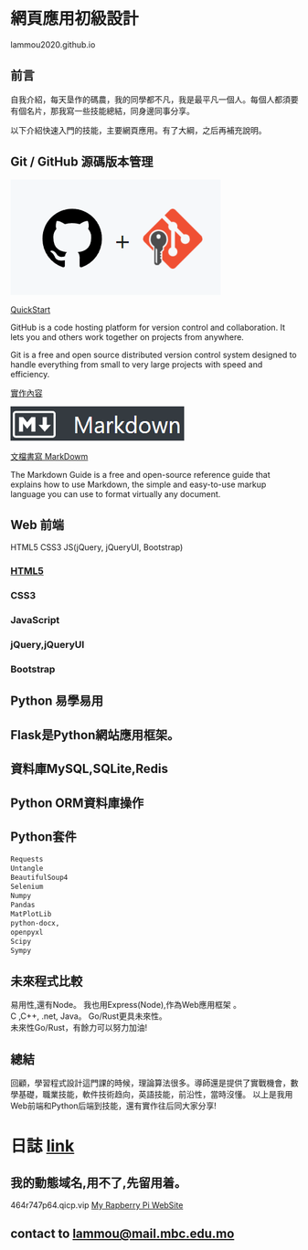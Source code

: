 # 網頁應用初級設計

lammou2020.github.io

## 前言

自我介紹，每天垦作的碼農，我的同學都不凡，我是最平凡一個人。每個人都須要有個名片，那我寫一些技能總結，同身邊同事分享。

以下介紹快速入門的技能，主要網頁應用。有了大綱，之后再補充說明。

## Git / GitHub 源碼版本管理 
![](static/git_github.png)   

[QuickStart](https://docs.github.com/en/get-started/quickstart/hello-world)

GitHub is a code hosting platform for version control and collaboration. It lets you and others work together on projects from anywhere.

Git is a free and open source distributed version control system designed to handle everything from small to very large projects with speed and efficiency.

[實作內容](git.html)

![](static/markdown.png)

[文檔書寫 MarkDowm](https://www.markdownguide.org/basic-syntax/)  

The Markdown Guide is a free and open-source reference guide that explains how to use Markdown, the simple and easy-to-use markup language you can use to format virtually any document.

## Web 前端

HTML5 CSS3 JS(jQuery, jQueryUI, Bootstrap) 
### [HTML5](html5.md)

### CSS3

### JavaScript

### jQuery,jQueryUI

### Bootstrap

## Python 易學易用

## Flask是Python網站應用框架。

## 資料庫MySQL,SQLite,Redis

## Python ORM資料庫操作

## Python套件
```
Requests 
Untangle
BeautifulSoup4
Selenium	
Numpy 
Pandas
MatPlotLib
python-docx,
openpyxl
Scipy
Sympy
```
## 未來程式比較

易用性,還有Node。 我也用Express(Node),作為Web應用框架 。   
C ,C++, .net, Java。 Go/Rust更具未來性。     
未來性Go/Rust，有餘力可以努力加油!  

## 總結
回顧，學習程式設計這門課的時候，理論算法很多。導師還是提供了實戰機會，數學基礎，職業技能，軟件技術趋向，英語技能，前沿性，當時沒懂。
以上是我用Web前端和Python后端到技能，還有實作往后同大家分享!

# 日誌 [link](dairy.html)



## 我的動態域名,用不了,先留用着。
464r747p64.qicp.vip
[My Rapberry Pi WebSite](http://464r747p64.qicp.vip)

## contact to lammou@mail.mbc.edu.mo
